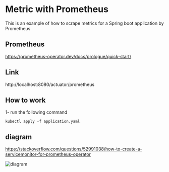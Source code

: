 # Metric with Prometheus
This is an example of how to scrape metrics for a Spring boot application by Prometheus
## Prometheus
https://prometheus-operator.dev/docs/prologue/quick-start/

## Link
http://localhost:8080/actuator/prometheus

## How to work
1- run the following command 
```shell
kubectl apply -f application.yaml
```

## diagram
https://stackoverflow.com/questions/52991038/how-to-create-a-servicemonitor-for-prometheus-operator

![diagram](https://i.stack.imgur.com/OCaB6.png)

